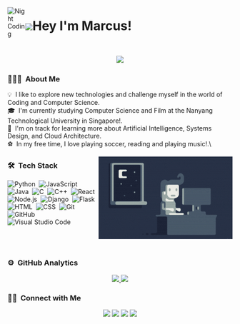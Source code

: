 <!-- ![Aditya Vikram Singh Banner](https://raw.githubusercontent.com/AVS1508/AVS1508/master/assets/Aditya%20Vikram%20Singh%20Banner.jpg) -->

<img alt="Night Coding" src="./assets/Hand%20Wave.gif" width='40' align="left"/><h1><img src="https://media.giphy.com/media/hvRJCLFzcasrR4ia7z/giphy.gif" width="35">Hey I'm Marcus!</h1>
<br>
<p align="center">
  <a href="https://github.com/DenverCoder1/readme-typing-svg"><img src="https://readme-typing-svg.herokuapp.com?font=Time+New+Roman&color=cyan&size=25&center=true&vCenter=true&width=600&height=100&lines=&#9889+Marcus+Yeo..&#9889;++;Computer+Science+Student,;Active+Learner,;Love+to+learn+new+stuffs"></a>
</p>

### 👨🏻‍💻 &nbsp;About Me

💡 &nbsp;I like to explore new technologies and challenge myself in the world of Coding and Computer Science.\
🎓 &nbsp;I'm currently studying Computer Science and Film at the Nanyang Technological University in Singapore!.\
🌱 &nbsp;I'm on track for learning more about Artificial Intelligence, Systems Design, and Cloud Architecture.\
⚽ &nbsp;In my free time, I love playing soccer, reading and playing music!.\

<img alt="Night Coding" src="https://raw.githubusercontent.com/AVS1508/AVS1508/master/assets/Night-Coding.gif" align="right"/>

### 🛠 &nbsp;Tech Stack

![Python](https://img.shields.io/badge/-Python-05122A?style=flat&logo=python)&nbsp;
![JavaScript](https://img.shields.io/badge/-JavaScript-05122A?style=flat&logo=javascript)&nbsp;
![Java](https://img.shields.io/badge/-Java-05122A?style=flat&logo=Java&logoColor=FFA518)&nbsp;
![C](https://img.shields.io/badge/-C-05122A?style=flat&logo=C&logoColor=A8B9CC)&nbsp;
![C++](https://img.shields.io/badge/-C++-05122A?style=flat&logo=C%2B%2B&logoColor=00599C)&nbsp;
![React](https://img.shields.io/badge/-React-05122A?style=flat&logo=react)&nbsp;
![Node.js](https://img.shields.io/badge/-Node.js-05122A?style=flat&logo=node.js)&nbsp;
![Django](https://img.shields.io/badge/-Django-05122A?style=flat&logo=django&logoColor=092E20)&nbsp;
![Flask](https://img.shields.io/badge/-Flask-05122A?style=flat&logo=flask)&nbsp;
![HTML](https://img.shields.io/badge/-HTML-05122A?style=flat&logo=HTML5)&nbsp;
![CSS](https://img.shields.io/badge/-CSS-05122A?style=flat&logo=CSS3&logoColor=1572B6)&nbsp;
![Git](https://img.shields.io/badge/-Git-05122A?style=flat&logo=git)&nbsp;
![GitHub](https://img.shields.io/badge/-GitHub-05122A?style=flat&logo=github)&nbsp;
![Visual Studio Code](https://img.shields.io/badge/-Visual%20Studio%20Code-05122A?style=flat&logo=visual-studio-code&logoColor=007ACC)&nbsp;
<br>
<br>
<br>
<br>
### ⚙️ &nbsp;GitHub Analytics
<p align="center">
<a href="https://github.com/marcusyeoyh">
  <img height="180em" src="https://github-readme-stats-eight-theta.vercel.app/api?username=marcusyeoyh&show_icons=true&theme=algolia&include_all_commits=true&count_private=true"/>
  <img height="180em" src="https://github-readme-stats-eight-theta.vercel.app/api/top-langs/?username=marcusyeoyh&layout=compact&langs_count=8&theme=algolia"/>
</a>
</p>

### 🤝🏻 &nbsp;Connect with Me

<p align="center">
<!-- <a href="https://www.adityavsingh.com"><img src="https://img.shields.io/badge/-adityavsingh.com-3423A6?style=flat&logo=Google-Chrome&logoColor=white"/></a> -->
<a href="https://www.linkedin.com/in/marcus-yeo24/"><img src="https://img.shields.io/badge/-Marcus%20Yeo-0077B5?style=flat&logo=Linkedin&logoColor=white"/></a>
<a href="mailto:MYEO015@e.ntu.edu.sg"><img src="https://img.shields.io/badge/-MYEO015@e.ntu.edu.sg-D14836?style=flat&logo=Gmail&logoColor=white"/></a>
<a href="https://instagram.com/marcusyeoyh"><img src="https://img.shields.io/badge/-@marcusyeoyh-E4405F?style=flat&logo=Instagram&logoColor=white"/></a>
<a href="https://facebook.com/marcusyeo"><img src="https://img.shields.io/badge/-@marcusyeo-1877F2?style=flat&logo=Facebook&logoColor=white"/></a>
</p>
